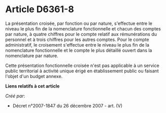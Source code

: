 # Article D6361-8

La présentation croisée, par fonction ou par nature, s'effectue entre le niveau le plus fin de la nomenclature fonctionnelle
et chacun des comptes par nature, à quatre chiffres pour le compte relatif aux rémunérations du personnel et à trois chiffres
pour les autres comptes. Pour le compte administratif, le croisement s'effectue entre le niveau le plus fin de la
nomenclature fonctionnelle et le compte le plus détaillé ouvert dans la nomenclature par nature.

Cette présentation fonctionnelle croisée n'est pas applicable à un service public territorial à activité unique érigé en
établissement public ou faisant l'objet d'un budget annexe.

**Liens relatifs à cet article**

_Créé par_:

  - Décret n°2007-1847 du 26 décembre 2007 - art. (V)
